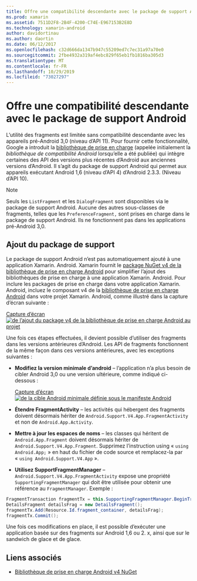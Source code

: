 ```yaml
---
title: Offre une compatibilité descendante avec le package de support Android
ms.prod: xamarin
ms.assetid: 7511D2F8-2B4F-4200-C74E-E967153B2E8D
ms.technology: xamarin-android
author: davidortinau
ms.author: daortin
ms.date: 06/12/2017
ms.openlocfilehash: c32d666da1347b947c55209ed7c7ec31a97a70e0
ms.sourcegitcommit: 2fbe4932a319af4ebc829f65eb1fb1816ba305d3
ms.translationtype: MT
ms.contentlocale: fr-FR
ms.lasthandoff: 10/29/2019
ms.locfileid: "73027297"
---
```

# <a name="providing-backwards-compatibility-with-the-android-support-package"></a>Offre une compatibilité descendante avec le package de support Android

L’utilité des fragments est limitée sans compatibilité descendante avec les appareils pré-Android 3,0 (niveau d’API 11). Pour fournir cette fonctionnalité, Google a introduit la [bibliothèque de prise en charge](https://developer.android.com/sdk/compatibility-library.html) (appelée initialement la *bibliothèque de compatibilité Android* lorsqu’elle a été publiée) qui intègre certaines des API des versions plus récentes d’Android aux anciennes versions d’Android. Il s’agit du package de support Android qui permet aux appareils exécutant Android 1,6 (niveau d’API 4) d’Android 2.3.3. (Niveau d’API 10).

> [!NOTE]
> Seuls les `ListFragment` et les `DialogFragment` sont disponibles via le package de support Android. Aucune des autres sous-classes de fragments, telles que les `PreferenceFragment,` sont prises en charge dans le package de support Android. Ils ne fonctionnent pas dans les applications pré-Android 3,0. 

## <a name="adding-the-support-package"></a>Ajout du package de support

Le package de support Android n’est pas automatiquement ajouté à une application Xamarin. Android. Xamarin fournit le [package NuGet v4 de la bibliothèque de prise en charge Android](https://www.nuget.org/packages/Xamarin.Android.Support.v4/) pour simplifier l’ajout des bibliothèques de prise en charge à une application Xamarin. Android. Pour inclure les packages de prise en charge dans votre application Xamarin. Android, incluez le composant v4 de la [bibliothèque de prise en charge Android](https://www.nuget.org/packages/Xamarin.Android.Support.v4/) dans votre projet Xamarin. Android, comme illustré dans la capture d’écran suivante : 

[Capture d’écran ![de l’ajout du package v4 de la bibliothèque de prise en charge Android au projet](providing-backwards-compatibility-images/02-sml.png)](providing-backwards-compatibility-images/02.png#lightbox)

Une fois ces étapes effectuées, il devient possible d’utiliser des fragments dans les versions antérieures d’Android. Les API de fragments fonctionnent de la même façon dans ces versions antérieures, avec les exceptions suivantes : 

- **Modifiez la version minimale d’android** &ndash; l’application n’a plus besoin de cibler Android 3,0 ou une version ultérieure, comme indiqué ci-dessous : 

    [Capture d’écran ![de la cible Android minimale définie sous le manifeste Android](providing-backwards-compatibility-images/03-sml.png)](providing-backwards-compatibility-images/03.png#lightbox)

- **Étendre FragmentActivity** &ndash; les activités qui hébergent des fragments doivent désormais hériter de `Android.Support.V4.App.FragmentActivity` et non de `Android.App.Activity`. 

- **Mettre à jour les espaces de noms** &ndash; les classes qui héritent de `Android.App.Fragment` doivent désormais hériter de `Android.Support.V4.App.Fragment`. Supprimez l’instruction using « `using Android.App;` » en haut du fichier de code source et remplacez-la par « `using Android.Support.V4.App` ». 

- **Utilisez SupportFragmentManager** &ndash; `Android.Support.V4.App.FragmentActivity` expose une propriété `SupportingFragmentManager` qui doit être utilisée pour obtenir une référence au `FragmentManager`. Exemple : 

```csharp
FragmentTransaction fragmentTx = this.SupportingFragmentManager.BeginTransaction();
DetailsFragment detailsFrag = new DetailsFragment();
fragmentTx.Add(Resource.Id.fragment_container, detailsFrag);
fragmentTx.Commit();
```

Une fois ces modifications en place, il est possible d’exécuter une application basée sur des fragments sur Android 1,6 ou 2. x, ainsi que sur le sandwich de glace et de glace. 

## <a name="related-links"></a>Liens associés

- [Bibliothèque de prise en charge Android v4 NuGet](https://www.nuget.org/packages/Xamarin.Android.Support.v4/)
